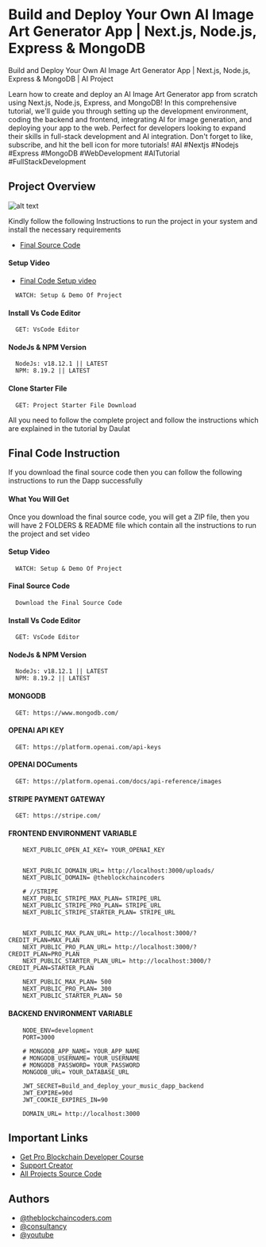 # Build and Deploy Your Own AI Image Art Generator App | Next.js, Node.js, Express & MongoDB

Build and Deploy Your Own AI Image Art Generator App | Next.js, Node.js, Express & MongoDB | AI Project

Learn how to create and deploy an AI Image Art Generator app from scratch using Next.js, Node.js, Express, and MongoDB! In this comprehensive tutorial, we'll guide you through setting up the development environment, coding the backend and frontend, integrating AI for image generation, and deploying your app to the web. Perfect for developers looking to expand their skills in full-stack development and AI integration. Don't forget to like, subscribe, and hit the bell icon for more tutorials! #AI #Nextjs #Nodejs #Express #MongoDB #WebDevelopment #AITutorial #FullStackDevelopment

## Project Overview

![alt text](https://www.daulathussain.com/wp-content/uploads/2024/07/Build-and-Deploy-Your-Own-AI-Image-Art-Generator-App-Nextjs-Nodejs-Express-MongoDB.jpg)

Kindly follow the following Instructions to run the project in your system and install the necessary requirements

- [Final Source Code](https://www.theblockchaincoders.com/sourceCode/build-and-deploy-your-own-ai-image-art-generator-app-or-next.js-node.js-express-and-mongodb)

#### Setup Video

- [Final Code Setup video](https://youtu.be/mZ3fAZgIzv0?si=FHHc1jwz8tq3Cd4B)

```https://code.visualstudio.com/download
  WATCH: Setup & Demo Of Project
```

#### Install Vs Code Editor

```https://code.visualstudio.com/download
  GET: VsCode Editor
```

#### NodeJs & NPM Version

```https://nodejs.org/en/download
  NodeJs: v18.12.1 || LATEST
  NPM: 8.19.2 || LATEST
```

#### Clone Starter File

```https://github.com/daulathussain/Airdrop-Crypto-Starter-File
  GET: Project Starter File Download
```

All you need to follow the complete project and follow the instructions which are explained in the tutorial by Daulat

## Final Code Instruction

If you download the final source code then you can follow the following instructions to run the Dapp successfully

#### What You Will Get

Once you download the final source code, you will get a ZIP file, then you will have 2 FOLDERS & README file which contain all the instructions to run the project and set video

#### Setup Video

```https://code.visualstudio.com/download
  WATCH: Setup & Demo Of Project
```

#### Final Source Code

```https://www.theblockchaincoders.com/SourceCode
  Download the Final Source Code
```

#### Install Vs Code Editor

```https://code.visualstudio.com/download
  GET: VsCode Editor
```

#### NodeJs & NPM Version

```https://nodejs.org/en/download
  NodeJs: v18.12.1 || LATEST
  NPM: 8.19.2 || LATEST
```

#### MONGODB

```
  GET: https://www.mongodb.com/
```

#### OPENAI API KEY

```
  GET: https://platform.openai.com/api-keys
```

#### OPENAI DOCuments

```
  GET: https://platform.openai.com/docs/api-reference/images
```

#### STRIPE PAYMENT GATEWAY

```
  GET: https://stripe.com/
```

#### FRONTEND ENVIRONMENT VARIABLE

```
    NEXT_PUBLIC_OPEN_AI_KEY= YOUR_OPENAI_KEY


    NEXT_PUBLIC_DOMAIN_URL= http://localhost:3000/uploads/
    NEXT_PUBLIC_DOMAIN= @theblockchaincoders

    # //STRIPE
    NEXT_PUBLIC_STRIPE_MAX_PLAN= STRIPE_URL
    NEXT_PUBLIC_STRIPE_PRO_PLAN= STRIPE_URL
    NEXT_PUBLIC_STRIPE_STARTER_PLAN= STRIPE_URL


    NEXT_PUBLIC_MAX_PLAN_URL= http://localhost:3000/?CREDIT_PLAN=MAX_PLAN
    NEXT_PUBLIC_PRO_PLAN_URL= http://localhost:3000/?CREDIT_PLAN=PRO_PLAN
    NEXT_PUBLIC_STARTER_PLAN_URL= http://localhost:3000/?CREDIT_PLAN=STARTER_PLAN

    NEXT_PUBLIC_MAX_PLAN= 500
    NEXT_PUBLIC_PRO_PLAN= 300
    NEXT_PUBLIC_STARTER_PLAN= 50
```

#### BACKEND ENVIRONMENT VARIABLE

```
    NODE_ENV=development
    PORT=3000

    # MONGODB_APP_NAME= YOUR_APP_NAME
    # MONGODB_USERNAME= YOUR_USERNAME
    # MONGODB_PASSWORD= YOUR_PASSWORD
    MONGODB_URL= YOUR_DATABASE_URL

    JWT_SECRET=Build_and_deploy_your_music_dapp_backend
    JWT_EXPIRE=90d
    JWT_COOKIE_EXPIRES_IN=90

    DOMAIN_URL= http://localhost:3000
```

## Important Links

- [Get Pro Blockchain Developer Course](https://www.theblockchaincoders.com/pro-nft-marketplace)
- [Support Creator](https://bit.ly/Support-Creator)
- [All Projects Source Code](https://www.theblockchaincoders.com/SourceCode)

## Authors

- [@theblockchaincoders.com](https://www.theblockchaincoders.com/)
- [@consultancy](https://www.theblockchaincoders.com/consultancy)
- [@youtube](https://www.youtube.com/@daulathussain)
